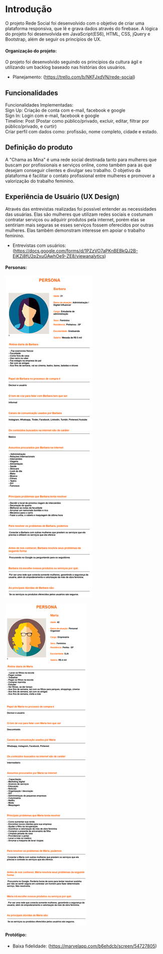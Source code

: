# Introdução
  O projeto Rede Social foi desenvolvido com o objetivo de criar uma plataforma responsiva, que lê e grava dados através do firebase. A lógica do projeto foi desenvolvida em JavaScript(ES6), HTML, CSS, jQuery e Bootstrap, além de seguir os princípios de UX.

#### Organização do projeto:
  O projeto foi desenvolvido seguindo os princípios da cultura ágil e utilizando um backlog baseado nas histórias dos usuários. 
* Planejamento: (https://trello.com/b/NKFJxdVN/rede-social)

## Funcionalidades
  Funcionalidades Implementadas: <br/>
  Sign Up: Criação de conta com e-mail, facebook e google <br/>
  Sign In: Login com e-mail, facebook e google <br/>
  Timeline: Post (Postar como público/privado, excluir, editar, filtrar por público/privado, e curtir) <br/>
  Criar perfil com dados como: profissão, nome completo, cidade e estado.
 
## Definição do produto
  A "Chama as Mina" é uma rede social destinada tanto para mulheres que buscam por profissionais e serviços online, como também para as que desejam conseguir clientes e divulgar seu trabalho. O objetivo da plataforma é facilitar o contato profissional entre mulheres e promover a valorização do trabalho feminino.  

## Experiência de Usuário (UX Design)
  Através das entrevistas realizadas foi possível entender as necessidades das usuárias. Elas são mulheres que utilizam redes sociais e costumam contratar serviços ou adquirir produtos pela internet, porém elas se sentiriam mais seguras se esses serviços fossem oferecidos por outras mulheres. Elas também demonstram interesse em apoiar o trabalho feminino.
* Entrevistas com usuários: (https://docs.google.com/forms/d/1PZzVO7aPKnBEBkQJ2B-EiKZj8fU2p2xuGAwhOe9-ZE8/viewanalytics)

#### Personas:

![Barbara](public/images/Barbara.png)

![Maria](public/images/Maria.png)

#### Protótipo:
* Baixa fidelidade: (https://marvelapp.com/b6ehdcb/screen/54727805)